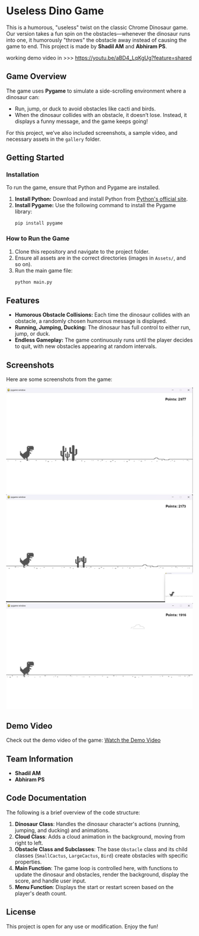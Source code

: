 
# Useless Dino Game

This is a humorous, "useless" twist on the classic Chrome Dinosaur game. Our version takes a fun spin on the obstacles—whenever the dinosaur runs into one, it humorously "throws" the obstacle away instead of causing the game to end. This project is made by **Shadil AM** and **Abhiram PS**.


working demo video in >>>
https://youtu.be/aBD4_LqKgUg?feature=shared
## Game Overview

The game uses **Pygame** to simulate a side-scrolling environment where a dinosaur can:
- Run, jump, or duck to avoid obstacles like cacti and birds.
- When the dinosaur collides with an obstacle, it doesn’t lose. Instead, it displays a funny message, and the game keeps going!

For this project, we’ve also included screenshots, a sample video, and necessary assets in the `gallery` folder.

## Getting Started

### Installation

To run the game, ensure that Python and Pygame are installed.

1. **Install Python:** Download and install Python from [Python's official site](https://www.python.org/downloads/).
2. **Install Pygame:** Use the following command to install the Pygame library:
   ```bash
   pip install pygame
   ```

### How to Run the Game

1. Clone this repository and navigate to the project folder.
2. Ensure all assets are in the correct directories (images in `Assets/`, and so on).
3. Run the main game file:
   ```bash
   python main.py
   ```

## Features

- **Humorous Obstacle Collisions:** Each time the dinosaur collides with an obstacle, a randomly chosen humorous message is displayed.
- **Running, Jumping, Ducking:** The dinosaur has full control to either run, jump, or duck.
- **Endless Gameplay:** The game continuously runs until the player decides to quit, with new obstacles appearing at random intervals.

## Screenshots

Here are some screenshots from the game:

![Screenshot 1](gallery/dinoscreenshot1.png)
![Screenshot 2](gallery/dinoscreenshot2.png)
![Screenshot 3](gallery/dinoscreenshot3.png)

## Demo Video

Check out the demo video of the game:
[Watch the Demo Video](gallery/uselessdinogame.mp4)


## Team Information

- **Shadil AM**
- **Abhiram PS**


## Code Documentation

The following is a brief overview of the code structure:

1. **Dinosaur Class**: Handles the dinosaur character's actions (running, jumping, and ducking) and animations.
2. **Cloud Class**: Adds a cloud animation in the background, moving from right to left.
3. **Obstacle Class and Subclasses**: The base `Obstacle` class and its child classes (`SmallCactus`, `LargeCactus`, `Bird`) create obstacles with specific properties.
4. **Main Function**: The game loop is controlled here, with functions to update the dinosaur and obstacles, render the background, display the score, and handle user input.
5. **Menu Function**: Displays the start or restart screen based on the player's death count.

## License

This project is open for any use or modification. Enjoy the fun!


